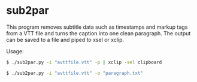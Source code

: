 # sub2par

This program removes subtitle data such as timestamps and markup tags from a VTT file and turns the caption into one clean paragraph. The output can be saved to a file and piped to xsel or xclip.

Usage:

```sh
$ ./sub2par.py -i "avttfile.vtt" -p | xclip -sel clipboard
```

```sh
$ ./sub2par.py -i "avttfile.vtt" -o "paragraph.txt"
```
